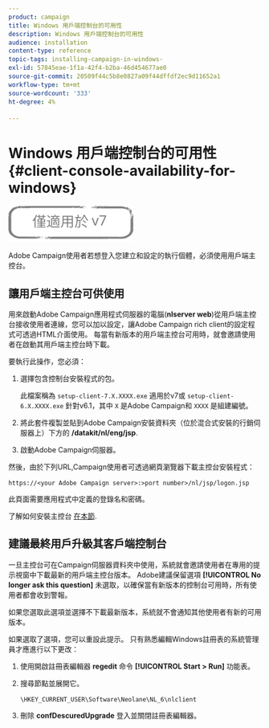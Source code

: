 ```yaml
---
product: campaign
title: Windows 用戶端控制台的可用性
description: Windows 用戶端控制台的可用性
audience: installation
content-type: reference
topic-tags: installing-campaign-in-windows-
exl-id: 57845eae-1f1a-42f4-b2ba-46d454677ae0
source-git-commit: 20509f44c5b8e0827a09f44dffdf2ec9d11652a1
workflow-type: tm+mt
source-wordcount: '333'
ht-degree: 4%

---
```


# Windows 用戶端控制台的可用性{#client-console-availability-for-windows}

![](../../assets/v7-only.svg)

Adobe Campaign使用者若想登入您建立和設定的執行個體，必須使用用戶端主控台。

## 讓用戶端主控台可供使用

用來啟動Adobe Campaign應用程式伺服器的電腦(**nlserver web**)從用戶端主控台接收使用者連線，您可以加以設定，讓Adobe Campaign rich client的設定程式可透過HTML介面使用。 每當有新版本的用戶端主控台可用時，就會邀請使用者在啟動其用戶端主控台時下載。

要執行此操作，您必須：

1. 選擇包含控制台安裝程式的包。

   此檔案稱為 `setup-client-7.X.XXXX.exe` 適用於v7或 `setup-client-6.X.XXXX.exe` 針對v6.1，其中 `X` 是Adobe Campaign和 `XXXX` 是組建編號。

1. 將此套件複製並貼到Adobe Campaign安裝資料夾（位於混合式安裝的行銷伺服器上）下方的 **/datakit/nl/eng/jsp**.
1. 啟動Adobe Campaign伺服器。

然後，由於下列URL,Campaign使用者可透過網頁瀏覽器下載主控台安裝程式：

```
https://<your Adobe Campaign server>:>port number>/nl/jsp/logon.jsp
```

此頁面需要應用程式中定義的登錄名和密碼。

了解如何安裝主控台 [在本節](../../installation/using/installing-the-client-console.md).

## 建議最終用戶升級其客戶端控制台

一旦主控台可在Campaign伺服器資料夾中使用，系統就會邀請使用者在專用的提示視窗中下載最新的用戶端主控台版本。 Adobe建議保留選項 **[!UICONTROL No longer ask this question]** 未選取，以確保當有新版本的控制台可用時，所有使用者都會收到警報。

如果您選取此選項並選擇不下載最新版本，系統就不會通知其他使用者有新的可用版本。

如果選取了選項，您可以重設此提示。 只有熟悉編輯Windows註冊表的系統管理員才應進行以下更改：

1. 使用開啟註冊表編輯器 **regedit** 命令 **[!UICONTROL Start > Run]** 功能表。
1. 搜尋節點並展開它。

   ```
   \HKEY_CURRENT_USER\Software\Neolane\NL_6\nlclient
   ```

1. 刪除 **confDescuredUpgrade** 登入並關閉註冊表編輯器。
